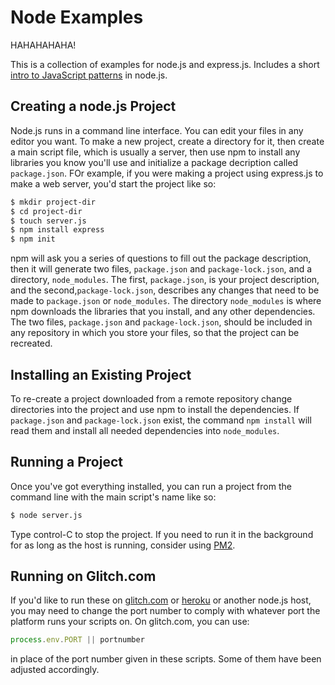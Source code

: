 # Node Examples

HAHAHAHAHA!

This is a collection of examples for node.js and express.js. Includes a short [intro to JavaScript patterns](IntroJavaScriptPatterns.md) in node.js. 

## Creating a node.js Project

Node.js runs in a command line interface. You can edit your files in any editor you want. To make a new project, create a directory for it, then create a main script file, which is usually a server, then use npm to install any libraries you know you'll use and initialize a package decription called `package.json`. FOr example, if you were making a project using express.js to make a web server, you'd start the project like so:

````sh
$ mkdir project-dir 
$ cd project-dir
$ touch server.js
$ npm install express
$ npm init
````
 npm will ask you a series of questions to fill out the package description, then it will generate two files, `package.json` and `package-lock.json`, and a directory, `node_modules`.  The first, `package.json`, is your project description, and the second,`package-lock.json`, describes any changes that need to be made to `package.json` or `node_modules`. The directory `node_modules` is where npm downloads the libraries that you install, and any other dependencies. The two files, `package.json` and `package-lock.json`, should be included in any repository in which you store your files, so that the project can be recreated. 

## Installing an Existing Project

 To re-create a project downloaded from a remote repository change directories into the project and use npm to install the dependencies. If `package.json` and `package-lock.json` exist, the command `npm install` will read them and install all needed dependencies into `node_modules`. 

 ## Running a Project

 Once you've got everything installed, you can run a project from the command line with the main script's name like so:

 ````sh
$ node server.js
 ````

 Type control-C to stop the project. If you need to run it in the background for as long as the host is running, consider using [PM2](https://pm2.keymetrics.io/docs/usage/quick-start/). 

## Running on Glitch.com

If you'd like to run these on [glitch.com](https://www.glitch.com) or [heroku](https://www.heroku.com/) or another node.js host, you may need to change the port number to comply with whatever port the platform runs your scripts on. On glitch.com, you can use:

````js
process.env.PORT || portnumber
````

in place of the port number given in these scripts. Some of them have been adjusted accordingly. 